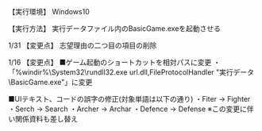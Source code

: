 【実行環境】
Windows10

【実行方法】
実行データファイル内のBasicGame.exeを起動させる

1/31
【変更点】
志望理由の二つ目の項目の削除


1/16
【変更点】
■ゲーム起動のショートカットを相対パスに変更
・「%windir%\System32\rundll32.exe url.dll,FileProtocolHandler "実行データ\BasicGame.exe"」に変更

■UIテキスト、コードの誤字の修正(対象単語は以下の通り)
・Fiter → Fighter
・Serch → Search
・Archer → Archar
・Defence → Defense
※この変更に伴い関係資料も差し替え
